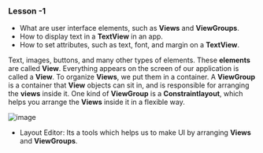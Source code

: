 ### Lesson -1
* What are user interface elements, such as **Views** and **ViewGroups**.
* How to display text in a **TextView** in an app.
* How to set attributes, such as text, font, and margin on a **TextView**.

Text, images, buttons, and many other types of elements. These **elements** are called **View**. Everything appears on the screen of our application is called a **View**.
To organize **Views**, we put them in a container. A **ViewGroup** is a container that **View** objects can sit in, and is responsible for arranging the **views** inside it.
One kind of **ViewGroup** is a **Constraintlayout**, which helps you arrange the **Views** inside it in a flexible way.

![image](https://user-images.githubusercontent.com/32765126/139840923-62f5bd91-86be-49d1-864f-db3e7c68a06e.png)

* Layout Editor: Its a tools which helps us to make UI by arranging **Views** and **ViewGroups**.



